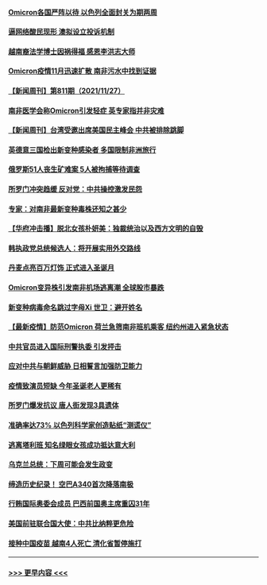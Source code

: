 #### [Omicron各国严阵以待 以色列全面封关为期两周](../pages/prog202/a103279755.md?t=11282001) 
#### [逼网络酸民现形 澳拟设立投诉机制](../pages/prog202/a103279732.md?t=11282001) 
#### [越南裔法学博士因祸得福 感恩李洪志大师](../pages/prog202/a103279703.md?t=11282001) 
#### [Omicron疫情11月迅速扩散 南非污水中找到证据](../pages/prog202/a103279596.md?t=11282001) 
#### [【新闻周刊】第811期（2021/11/27）](../pages/prog202/a103279543.md?t=11282001) 
#### [南非医学会称Omicron引发轻症 英专家指并非灾难](../pages/prog202/a103279461.md?t=11282001) 
#### [【新闻周刊】台湾受邀出席美国民主峰会 中共被排除跳脚](../pages/prog202/a103279446.md?t=11282001) 
#### [英德意三国检出新变种感染者 多国限制非洲旅行](../pages/prog202/a103279429.md?t=11282001) 
#### [俄罗斯51人丧生矿难案  5人被拘捕等待调查](../pages/prog202/a103279422.md?t=11282001) 
#### [所罗门冲突趋缓 反对党：中共操控激发民怨](../pages/prog202/a103279365.md?t=11282001) 
#### [专家：对南非最新变种毒株还知之甚少](../pages/prog202/a103279355.md?t=11282001) 
#### [【华府冲击播】脱北女孩朴妍美：独裁统治以及西方文明的自毁](../pages/prog202/a103279333.md?t=11282001) 
#### [韩执政党总统候选人：将开展实用外交路线](../pages/prog202/a103279335.md?t=11282001) 
#### [丹麦点亮百万灯饰 正式进入圣诞月](../pages/prog202/a103279337.md?t=11282001) 
#### [Omicron变异株引发南非机场逃离潮 全球股市暴跌](../pages/prog202/a103279254.md?t=11282001) 
#### [新变种病毒命名跳过字母Xi 世卫：避开姓名](../pages/prog202/a103279308.md?t=11282001) 
#### [【最新疫情】防范Omicron  荷兰急筛南非班机乘客 纽约州进入紧急状态](../pages/prog202/a103279251.md?t=11282001) 
#### [中共官员进入国际刑警执委  引发抨击](../pages/prog202/a103279249.md?t=11282001) 
#### [应对中共与朝鲜威胁 日相誓言加强防卫能力](../pages/prog202/a103279227.md?t=11282001) 
#### [疫情致演员短缺 今年圣诞老人更稀有](../pages/prog202/a103279202.md?t=11282001) 
#### [所罗门爆发抗议 唐人街发现3具遗体](../pages/prog202/a103279212.md?t=11282001) 
#### [准确率达73% 以色列科学家创造贴纸“测谎仪”](../pages/prog202/a103279173.md?t=11282001) 
#### [逃离塔利班 知名绿眼女孩成功抵达意大利](../pages/prog202/a103278308.md?t=11282001) 
#### [乌克兰总统：下周可能会发生政变](../pages/prog202/a103279177.md?t=11282001) 
#### [缔造历史纪录！ 空巴A340首次降落南极](../pages/prog202/a103279079.md?t=11282001) 
#### [行贿国际奥委会成员 巴西前国奥主席重囚31年](../pages/prog202/a103279002.md?t=11282001) 
#### [美国前驻联合国大使：中共比纳粹更危险](../pages/prog202/a103278977.md?t=11282001) 
#### [接种中国疫苗 越南4人死亡 清化省暂停施打](../pages/prog202/a103278983.md?t=11282001) 

----
#### [ >>> 更早内容 <<< ](../indexes/prog202-earlier.md)
